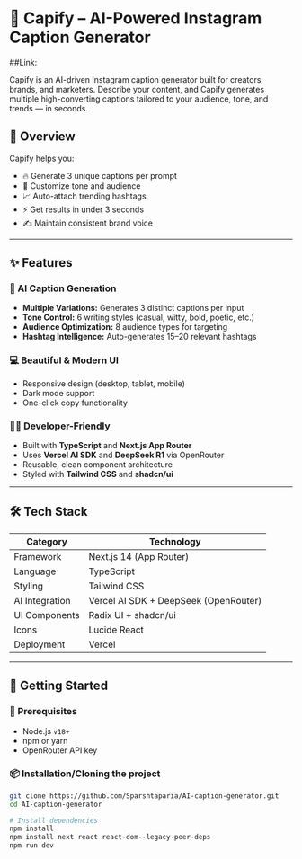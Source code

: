 # 🚀 Capify – AI-Powered Instagram Caption Generator

##Link: 

Capify is an AI-driven Instagram caption generator built for creators, brands, and marketers. Describe your content, and Capify generates multiple high-converting captions tailored to your audience, tone, and trends — in seconds.


## 🎯 Overview

Capify helps you:

- 🔥 Generate 3 unique captions per prompt
- 🎨 Customize tone and audience
- 📈 Auto-attach trending hashtags
- ⚡ Get results in under 3 seconds
- ✍️ Maintain consistent brand voice

---

## ✨ Features

### 🤖 AI Caption Generation
- **Multiple Variations:** Generates 3 distinct captions per input
- **Tone Control:** 6 writing styles (casual, witty, bold, poetic, etc.)
- **Audience Optimization:** 8 audience types for targeting
- **Hashtag Intelligence:** Auto-generates 15–20 relevant hashtags

### 💻 Beautiful & Modern UI
- Responsive design (desktop, tablet, mobile)
- Dark mode support
- One-click copy functionality

### 🧑‍💻 Developer-Friendly
- Built with **TypeScript** and **Next.js App Router**
- Uses **Vercel AI SDK** and **DeepSeek R1** via OpenRouter
- Reusable, clean component architecture
- Styled with **Tailwind CSS** and **shadcn/ui**

---

## 🛠️ Tech Stack

| Category       | Technology                            |
|----------------|----------------------------------------|
| Framework      | Next.js 14 (App Router)                |
| Language       | TypeScript                             |
| Styling        | Tailwind CSS                           |
| AI Integration | Vercel AI SDK + DeepSeek (OpenRouter)  |
| UI Components  | Radix UI + shadcn/ui                   |
| Icons          | Lucide React                           |
| Deployment     | Vercel                                 |

---

## 🚀 Getting Started

### 🔧 Prerequisites

- Node.js `v18+`
- npm or yarn
- OpenRouter API key

### 📦 Installation/Cloning the project

```bash
git clone https://github.com/Sparshtaparia/AI-caption-generator.git
cd AI-caption-generator

# Install dependencies
npm install
npm install next react react-dom--legacy-peer-deps
npm run dev

